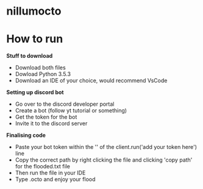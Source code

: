 # nillumocto
# How to run

**Stuff to download**
- Download both files 
- Dowload Python 3.5.3
- Download an IDE of your choice, would recommend VsCode

**Setting up discord bot**
- Go over to the discord developer portal
- Create a bot (follow yt tutorial or something)
- Get the token for the bot
- Invite it to the discord server

**Finalising code**
- Paste your bot token within the '' of the client.run('add your token here') line
- Copy the correct path by right clicking the file and clicking 'copy path' for the flooded.txt file 
- Then run the file in your IDE
- Type .octo and enjoy your flood      

